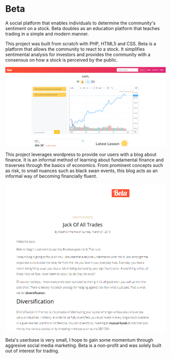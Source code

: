 # Beta
A social platform that enables individuals to determine the community's sentiment on a stock. Beta doubles as an education platform that teaches trading in a simple and modern manner.

This project was built from scratch with PHP, HTML5 and CSS. Beta is a platform that allows the community to react to a stock. It simplifies sentimental analysis for investors and provides the community with a consensus on how a stock is perceived by the public.

![Dashboard](images/dashboard.PNG)

This project leverages wordpress to provide our users with a blog about finance. It is an informal method of learning about fundamental finance and traverses through the basics of economics. From prominent concepts such as risk, to small nuances such as black swan events, this blog acts as an informal way of becoming financially fluent.

![Blog](images/blog.PNG)

Beta's userbase is very small, I hope to gain some momentum through aggresive social media marketing. Beta is a non-profit and was solely built out of interest for trading.


